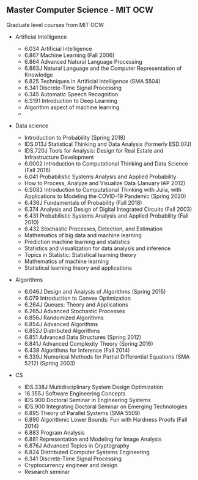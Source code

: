 ## Master Computer Science - MIT OCW 
Graduate level courses from MIT OCW 

- Artificial Intelligence
    - 6.034 Artificial Intelligence 
    - 6.867 Machine Learning (Fall 2006)
    - 6.864 Advanced Natural Language Processing 
    - 6.863J Natural Language and the Computer Representation of Knowledge 
    - 6.825 Techniques in Artificial Intelligence (SMA 5504) 
    - 6.341 Discrete-Time Signal Processing 
    - 6.345 Automatic Speech Recognition 
    - 6.S191 Introduction to Deep Learning
    - Algorithm aspect of machine learning
    - 



- Data science 
    - Introduction to Probability (Spring 2018)
    - IDS.013J Statistical Thinking and Data Analysis (formerly ESD.07J)
    - IDS.720J Tools for Analysis: Design for Real Estate and Infrastructure Development
    - 6.0002 Introduction to Computational Thinking and Data Science (Fall 2016)
    - 6.041 Probabilistic Systems Analysis and Applied Probability
    - How to Process, Analyze and Visualize Data (January IAP 2012)
    - 6.S083 Introduction to Computational Thinking with Julia, with Applications to Modeling the COVID-19 Pandemic (Spring 2020)
    - 6.436J Fundamentals of Probability (Fall 2018)
    - 6.374 Analysis and Design of Digital Integrated Circuits (Fall 2003)
    - 6.431 Probabilistic Systems Analysis and Applied Probability (Fall 2010)
    - 6.432 Stochastic Processes, Detection, and Estimation
    - Mathematics of big data and machine learning
    - Prediction machine learning and statistics
    - Statistics and visualization for data analysis and inference 
    - Topics in Statistic: Statistical learning theory
    - Mathematics of machine learning
    - Statistical learning theory and applications



- Algorithms 
    - 6.046J Design and Analysis of Algorithms (Spring 2015)
    - 6.079 Introduction to Convex Optimization
    - 6.264J Queues: Theory and Applications
    - 6.265J Advanced Stochastic Processes 
    - 6.856J Randomized Algorithms
    - 6.854J Advanced Algorithms 
    - 6.852J Distributed Algorithms 
    - 6.851 Advanced Data Structures (Spring 2012)
    - 6.841J Advanced Complexity Theory (Spring 2016)
    - 6.438 Algorithms for Inference (Fall 2014)
    - 6.339J Numerical Methods for Partial Differential Equations (SMA 5212) (Spring 2003)

- CS 
    - IDS.338J Multidisciplinary System Design Optimization
    - 16.355J Software Engineering Concepts
    - IDS.900 Doctoral Seminar in Engineering Systems
    - IDS.900 Integrating Doctoral Seminar on Emerging Technologies
    - 6.895 Theory of Parallel Systems (SMA 5509)
    - 6.890 Algorithmic Lower Bounds: Fun with Hardness Proofs (Fall 2014)
    - 6.883 Program Analysis
    - 6.881 Representation and Modeling for Image Analysis 
    - 6.876J Advanced Topics in Cryptography
    - 6.824 Distributed Computer Systems Engineering 
    - 6.341 Discrete-Time Signal Processing 
    - Cryptocurrency engineer and design 
    - Research seminar 

